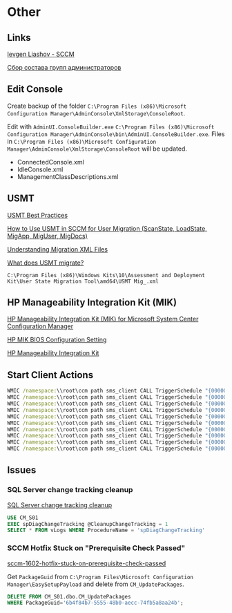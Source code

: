 # Other

## Links

[Ievgen Liashov - SCCM](https://www.youtube.com/channel/UCwp8uhhZgP-ha0EsUreXBUQ/videos)

[Сбор состава групп администраторов](https://www.itninja.com/blog/view/audit-local-administrator-group-with-sccm)

## Edit Console

Create backup of the folder `C:\Program Files (x86)\Microsoft Configuration Manager\AdminConsole\XmlStorage\ConsoleRoot`.

Edit with `AdminUI.ConsoleBuilder.exe` `C:\Program Files (x86)\Microsoft Configuration Manager\AdminConsole\bin\AdminUI.ConsoleBuilder.exe`. Files in `C:\Program Files (x86)\Microsoft Configuration Manager\AdminConsole\XmlStorage\ConsoleRoot` will be updated.

- ConnectedConsole.xml
- IdleConsole.xml
- ManagementClassDescriptions.xml

## USMT

[USMT Best Practices](https://docs.microsoft.com/en-us/windows/deployment/usmt/usmt-best-practices)

[How to Use USMT in SCCM for User Migration (ScanState, LoadState, MigApp, MigUser, MigDocs)](https://www.youtube.com/watch?v=f7_8B0TCLuI)

[Understanding Migration XML Files](https://docs.microsoft.com/en-us/windows/deployment/usmt/understanding-migration-xml-files#bkmk-config)

[What does USMT migrate?](https://docs.microsoft.com/en-us/windows/deployment/usmt/usmt-what-does-usmt-migrate)

`C:\Program Files (x86)\Windows Kits\10\Assessment and Deployment Kit\User State Migration Tool\amd64\USMT Mig_.xml`

## HP Manageability Integration Kit (MIK)

[HP Manageability Integration Kit (MIK) for Microsoft System Center Configuration Manager](https://ftp.ext.hp.com/pub/caps-softpaq/cmit/HPMIK.html)

[HP MIK BIOS Configuration Setting](https://www.youtube.com/watch?v=WGi03_2_8ms)

[HP Manageability Integration Kit](http://nas.wuibaille.fr/LeblogOSDdownload/MICROSOFT/SCCM/HPMIKWhitepaper.pdf)

## Start Client Actions

```bat title="StartClientActions.bat"
WMIC /namespace:\\root\ccm path sms_client CALL TriggerSchedule "{00000000-0000-0000-0000-000000000121}" /NOINTERACTIVE
WMIC /namespace:\\root\ccm path sms_client CALL TriggerSchedule "{00000000-0000-0000-0000-000000000003}" /NOINTERACTIVE
WMIC /namespace:\\root\ccm path sms_client CALL TriggerSchedule "{00000000-0000-0000-0000-000000000010}" /NOINTERACTIVE
WMIC /namespace:\\root\ccm path sms_client CALL TriggerSchedule "{00000000-0000-0000-0000-000000000001}" /NOINTERACTIVE
WMIC /namespace:\\root\ccm path sms_client CALL TriggerSchedule "{00000000-0000-0000-0000-000000000021}" /NOINTERACTIVE
WMIC /namespace:\\root\ccm path sms_client CALL TriggerSchedule "{00000000-0000-0000-0000-000000000022}" /NOINTERACTIVE
WMIC /namespace:\\root\ccm path sms_client CALL TriggerSchedule "{00000000-0000-0000-0000-000000000002}" /NOINTERACTIVE
WMIC /namespace:\\root\ccm path sms_client CALL TriggerSchedule "{00000000-0000-0000-0000-000000000031}" /NOINTERACTIVE
WMIC /namespace:\\root\ccm path sms_client CALL TriggerSchedule "{00000000-0000-0000-0000-000000000108}" /NOINTERACTIVE
WMIC /namespace:\\root\ccm path sms_client CALL TriggerSchedule "{00000000-0000-0000-0000-000000000111}" /NOINTERACTIVE
```

## Issues

### SQL Server change tracking cleanup

[SQL Server change tracking cleanup](https://docs.microsoft.com/en-us/mem/configmgr/core/servers/deploy/install/list-of-prerequisite-checks#bkmk_changetracking)

```sql
USE CM_S01
EXEC spDiagChangeTracking @CleanupChangeTracking = 1
SELECT * FROM vLogs WHERE ProcedureName = 'spDiagChangeTracking'
```

### SCCM Hotfix Stuck on "Prerequisite Check Passed"

[sccm-1602-hotfix-stuck-on-prerequisite-check-passed](https://emeneye.wordpress.com/2016/08/01/sccm-1602-hotfix-stuck-on-prerequisite-check-passed/)

Get `PackageGuid` from `C:\Program Files\Microsoft Configuration Manager\EasySetupPayload` and delete from `CM_UpdatePackages`.

```sql
DELETE FROM CM_S01.dbo.CM_UpdatePackages
WHERE PackageGuid='6b4f84b7-5555-48b0-aecc-74fb5a8aa24b';
```
